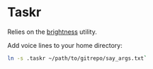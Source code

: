 # Taskr

Relies on the [brightness][br] utility.

[br]: https://github.com/nriley/brightness

Add voice lines to your home directory: 

```bash
ln -s .taskr ~/path/to/gitrepo/say_args.txt`
```

